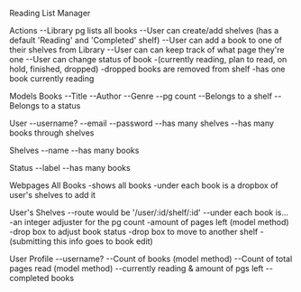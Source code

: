 Reading List Manager

  Actions
--Library pg lists all books
--User can create/add shelves (has a default 'Reading' and 'Completed' shelf)
--User can add a book to one of their shelves from Library
--User can can keep track of what page they're one
--User can change status of book 
-(currently reading, plan to read, on hold, finished, dropped) 
-dropped books are removed from shelf
-has one book currently reading


  Models
Books
--Title 
--Author
--Genre
--pg count
--Belongs to a shelf 
--Belongs to a status

User
--username?
--email
--password
--has many shelves
--has many books through shelves

Shelves
--name
--has many books

Status
--label
--has many books


  Webpages
All Books
-shows all books
-under each book is a dropbox of user's shelves to add it

User's Shelves
--route would be '/user/:id/shelf/:id'
--under each book is...
-an integer adjuster for the pg count
-amount of pages left (model method)
-drop box to adjust book status
-drop box to move to another shelf
-(submitting this info goes to book edit)

User Profile
--username?
--Count of books (model method)
--Count of total pages read (model method)
--currently reading & amount of pgs left
--completed books



